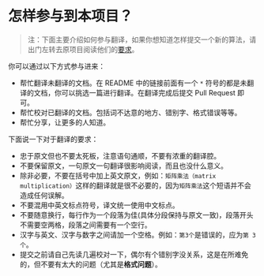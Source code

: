 # 怎样参与到本项目？

> 注：下面主要介绍如何参与翻译，如果你想知道怎样提交一个新的算法，请出门左转去原项目阅读他们的[要求](https://github.com/raywenderlich/swift-algorithm-club/blob/master/How%20to%20Contribute.markdown)。

你可以通过以下方式参与进来：

- 帮忙翻译未翻译的文档。在 README 中的链接前面有一个 `*` 符号的都是未翻译的文档，你可以挑选一篇进行翻译。在翻译完成后提交 Pull Request 即可。
- 帮忙校对已翻译的文档。包括词不达意的地方、错别字、格式错误等等。
- 帮忙分享，让更多的人知道。

下面说一下对于翻译的要求：

- 忠于原文但也不要太死板，注意语句通顺，不要有浓重的翻译腔。
- 不要保留原文，一句原文一句翻译很影响阅读，而且也没什么意义。
- 除非必要，不要在括号中加上英文原文，例如：`矩阵乘法（matrix multiplication）`这样的翻译就是很不必要的，因为`矩阵乘法`这个短语并不会造成任何误解。
- 不要混用中英文标点符号，译文统一使用中文标点。
- 不要随意换行，每行作为一个段落为佳(具体分段保持与原文一致)，段落开头不需要空两格，段落之间需要有一个空行。
- 汉字与英文、汉字与数字之间请加一个空格。例如：`第3个`是错误的，应为`第 3 个`。
- 提交之前请自己先读几遍校对一下，偶尔有个错别字没关系，这是在所难免的，但不要有太大的问题（尤其是**格式问题**）。
